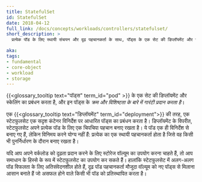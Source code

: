 ```yaml
---
title: StatefulSet
id: StatefulSet
date: 2018-04-12
full_link: /docs/concepts/workloads/controllers/statefulset/
short_description: >
  प्रत्येक पॉड के लिए स्थायी संचयन और दृढ़ पहचानकर्ता के साथ, पॉड्स के एक सेट की डिप्लॉयमेंट और स्केलिंग का प्रबंधन करता है।

aka: 
tags:
- fundamental
- core-object
- workload
- storage
---
```

{{<glossary_tooltip text="पॉड्स" term_id="pod" >}} के एक सेट की डिप्लॉयमेंट और स्केलिंग का प्रबंधन करता है, और इन पॉड्स के *क्रम और विशिष्टता के बारे में गारंटी प्रदान करता है*।

<!--more--> 

एक {{<glossary_tooltip text="डिप्लॉयमेंट" term_id="deployment">}} की तरह, एक स्टेटफुलसेट एक सदृश कंटेनर विनिर्देश पर आधारित पॉड्स का प्रबंधन करता है। डिप्लॉयमेंट के विपरीत, स्टेटफुलसेट अपने प्रत्येक पॉड के लिए एक चिपचिपा पहचान बनाए रखता है। ये पॉड एक ही विनिर्देश से बनाए गए हैं, लेकिन विनिमय करने योग्य नहीं हैं&#58; प्रत्येक का एक स्थायी पहचानकर्ता होता है जिसे वह किसी भी पुनर्निर्धारण के दौरान बनाए रखता है।

यदि आप अपने वर्कलोड को दृढ़ता प्रदान करने के लिए स्टोरेज वॉल्यूम का उपयोग करना चाहते हैं, तो आप समाधान के हिस्से के रूप में स्टेटफुलसेट का उपयोग कर सकते हैं। हालांकि स्टेटफुलसेट में अलग-अलग पॉड विफलता के लिए अतिसंवेदनशील होते हैं, दृढ़ पॉड पहचानकर्ता मौजूदा वॉल्यूम को नए पॉड्स से मिलाना आसान बनाते हैं जो असफल होने वाले किसी भी पॉड को प्रतिस्थापित करता है।
